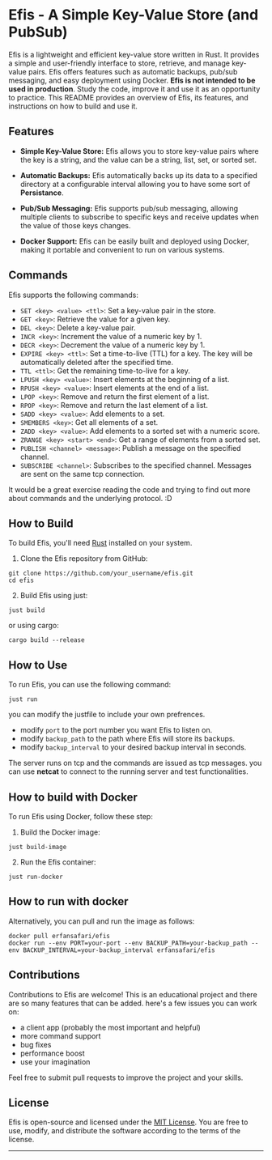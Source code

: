 # Efis - A Simple Key-Value Store (and PubSub)

Efis is a lightweight and efficient key-value store written in Rust. It provides a simple and user-friendly interface to store, retrieve, and manage key-value pairs. Efis offers features such as automatic backups, pub/sub messaging, and easy deployment using Docker. **Efis is not intended to be used in production**. Study the code, improve it and use it as an opportunity to practice. This README provides an overview of Efis, its features, and instructions on how to build and use it.

## Features

- **Simple Key-Value Store:** Efis allows you to store key-value pairs where the key is a string, and the value can be a string, list, set, or sorted set.

- **Automatic Backups:** Efis automatically backs up its data to a specified directory at a configurable interval allowing you to have some sort of **Persistance**.

- **Pub/Sub Messaging:** Efis supports pub/sub messaging, allowing multiple clients to subscribe to specific keys and receive updates when the value of those keys changes.

- **Docker Support:** Efis can be easily built and deployed using Docker, making it portable and convenient to run on various systems.

## Commands

Efis supports the following commands:

- `SET <key> <value> <ttl>`: Set a key-value pair in the store.
- `GET <key>`: Retrieve the value for a given key.
- `DEL <key>`: Delete a key-value pair.
- `INCR <key>`: Increment the value of a numeric key by 1.
- `DECR <key>`: Decrement the value of a numeric key by 1.
- `EXPIRE <key> <ttl>`: Set a time-to-live (TTL) for a key. The key will be automatically deleted after the specified time.
- `TTL <ttl>`: Get the remaining time-to-live for a key.
- `LPUSH <key> <value>`: Insert elements at the beginning of a list.
- `RPUSH <key> <value>`: Insert elements at the end of a list.
- `LPOP <key>`: Remove and return the first element of a list.
- `RPOP <key>`: Remove and return the last element of a list.
- `SADD <key> <value>`: Add elements to a set.
- `SMEMBERS <key>`: Get all elements of a set.
- `ZADD <key> <value>`: Add elements to a sorted set with a numeric score.
- `ZRANGE <key> <start> <end>`: Get a range of elements from a sorted set.
- `PUBLISH <channel> <message>`: Publish a message on the specified channel.
- `SUBSCRIBE <channel>`: Subscribes to the specified channel. Messages are sent on the same tcp connection.

It would be a great exercise reading the code and trying to find out more about commands and the underlying protocol. :D

## How to Build

To build Efis, you'll need [Rust](https://www.rust-lang.org/tools/install) installed on your system.

1. Clone the Efis repository from GitHub:
```
git clone https://github.com/your_username/efis.git
cd efis
```
2. Build Efis using just:
```
just build
```
or using cargo:
```
cargo build --release
```

## How to Use

To run Efis, you can use the following command:
```
just run
```
you can modify the justfile to include your own prefrences.

- modify `port` to the port number you want Efis to listen on.
- modify `backup_path` to the path where Efis will store its backups.
- modify `backup_interval` to your desired backup interval in seconds.

The server runs on tcp and the commands are issued as tcp messages. you can use **netcat** to connect to the running server and test functionalities.

## How to build with Docker

To run Efis using Docker, follow these step:

1. Build the Docker image:
```
just build-image
```
2. Run the Efis container:
```
just run-docker
```

## How to run with docker
Alternatively, you can pull and run the image as follows:
```
docker pull erfansafari/efis
docker run --env PORT=your-port --env BACKUP_PATH=your-backup_path --env BACKUP_INTERVAL=your-backup_interval erfansafari/efis
```


## Contributions

Contributions to Efis are welcome! This is an educational project and there are so many features that can be added.
here's a few issues you can work on:
- a client app (probably the most important and helpful)
- more command support
- bug fixes
- performance boost
- use your imagination

Feel free to submit pull requests to improve the project and your skills.

## License

Efis is open-source and licensed under the [MIT License](LICENSE). You are free to use, modify, and distribute the software according to the terms of the license.

---
